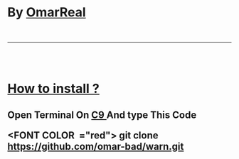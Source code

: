 ## <h1> By <a href ="https://telegram.me/omar_real" target="blank"> OmarReal </a></h1>
<br />
<hr color="red">
<br /><br />
<a href ="#"> <h1> How to install ?</h1></a>
<h2>Open Terminal On <a href ="https://c9.io"> C9 </a> And type This Code

<FONT COLOR  ="red"> git clone https://github.com/omar-bad/warn.git
</FONT>
